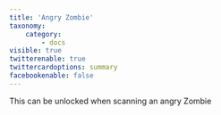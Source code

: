 ```yaml
---
title: 'Angry Zombie'
taxonomy:
    category:
        - docs
visible: true
twitterenable: true
twittercardoptions: summary
facebookenable: false
---
```


This can be unlocked when scanning an angry Zombie